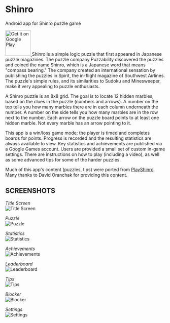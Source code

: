 # Shinro
Android app for Shinro puzzle game

<a href="https://play.google.com/store/apps/details?id=io.astefanich.shinro">
<img src="https://play.google.com/intl/en_us/badges/images/generic/en_badge_web_generic.png"
        alt="Get it on Google Play" height="80"/>
</a>
Shinro is a simple logic puzzle that first appeared in Japanese puzzle magazines. The puzzle company Puzzability discovered the puzzles and coined the name Shinro, which is a Japanese word that means "compass bearing." The company created an international sensation by publishing the puzzles in Spirit, the in-flight magazine of Southwest Airlines. The puzzle's simple rules, and its similarities to Sudoku and Minesweeper, make it very appealing to puzzle enthusiasts. 

A Shinro puzzle is an 8x8 grid. The goal is to locate 12 hidden marbles, based on the clues in the puzzle (numbers and arrows). A number on the top tells you how many marbles there are in each column underneath the number. A number on the side tells you how many marbles are in the row next to the number. Each arrow on the puzzle board points to at least one hidden marble. Not every marble has an arrow pointing to it.

This app is a win/loss game mode; the player is timed and completes boards for points. Progress is recorded and the resulting statistics are always available to view. Key statistics and achievements are published via a Google Games account. Users are provided a small set of custom in-game settings.  There are instructions on how to play (including a video), as well as some advanced tips for some of the harder puzzles.

Much of this app's content (puzzles, tips) were ported from [PlayShinro](http://playshinro.com). Many thanks to David Oranchak for providing this content.

## SCREENSHOTS
<i>Title Screen</i></br>
![Title Screen](.img/screenshots/title_screen_sm.jpg)

<i>Puzzle</i></br>
![Puzzle](.img/screenshots/puzzle_sm.jpg)
</br>

<i>Statistics</i></br>
![Statistics](.img/screenshots/statistics_sm.jpg)
</br>

<i>Achievements</i></br>
![Achievements](.img/screenshots/achievements_sm.jpg)
</br>

<i>Leaderboard</i></br>
![Leaderboard](.img/screenshots/leaderboard_sm.jpg)
</br>

<i>Tips</i></br>
![Tips](.img/screenshots/tips_sm.jpg)
</br>

<i>Blocker</i></br>
![Blocker](.img/screenshots/blocker_sm.jpg)
</br>

<i>Settings</i></br>
![Settings](.img/screenshots/settings_sm.jpg)
</br>

